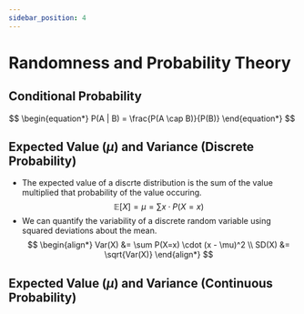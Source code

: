 ```yaml
---
sidebar_position: 4
---
```


# Randomness and Probability Theory

## Conditional Probability

$$
\begin{equation*}
    P(A | B) = \frac{P(A \cap B)}{P(B)}
\end{equation*}
$$

## Expected Value ($\mu$) and Variance (Discrete Probability)

* The expected value of a discrte distribution is the sum of the value multiplied that probability of the value occuring.  
$$
\begin{equation*}
    \mathbb{E}[X] = \mu = \sum x \cdot P(X=x)
\end{equation*}
$$  
* We can quantify the variability of a discrete random variable using squared deviations about the mean.  
$$
\begin{align*}
    Var(X) &= \sum P(X=x) \cdot (x - \mu)^2  \\  
    SD(X) &= \sqrt{Var(X)}
\end{align*}
$$  

## Expected Value ($\mu$) and Variance (Continuous Probability)


